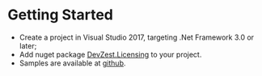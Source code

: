 # Getting Started

- Create a project in Visual Studio 2017, targeting .Net Framework 3.0 or later;
- Add nuget package [DevZest.Licensing](https://www.nuget.org/packages/DevZest.Licensing/) to your project.
- Samples are available at [github](https://github.com/DevZest/Licensing.Samples).
